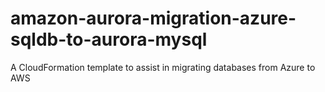 # amazon-aurora-migration-azure-sqldb-to-aurora-mysql
A CloudFormation template to assist in migrating databases from Azure to AWS

